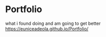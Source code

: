 # Portfolio
what i found doing and am going to get better
https://euniceadeola.github.io/Portfolio/
